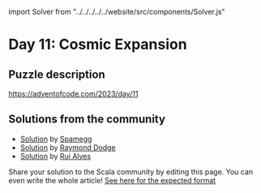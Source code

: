 import Solver from "../../../../../website/src/components/Solver.js"

# Day 11: Cosmic Expansion

## Puzzle description

https://adventofcode.com/2023/day/11

## Solutions from the community

- [Solution](https://github.com/spamegg1/advent-of-code-2023-scala/blob/solutions/11.worksheet.sc#L138) by [Spamegg](https://github.com/spamegg1/)
- [Solution](https://github.com/rayrobdod/advent-of-code/blob/main/2023/11/day11.scala) by [Raymond Dodge](https://github.com/rayrobdod/)
- [Solution](https://github.com/xRuiAlves/advent-of-code-2023/blob/main/Day11.scala) by [Rui Alves](https://github.com/xRuiAlves/)

Share your solution to the Scala community by editing this page.
You can even write the whole article! [See here for the expected format](https://github.com/scalacenter/scala-advent-of-code/discussions/424)
